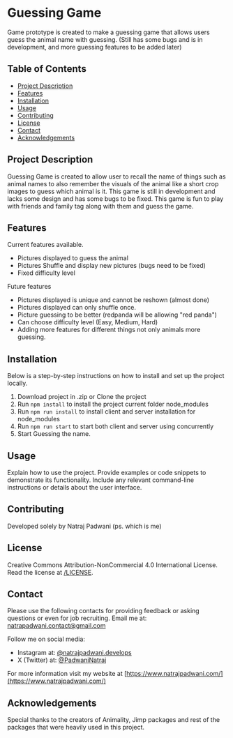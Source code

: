 # Guessing Game

Game prototype is created to make a guessing game that allows users guess the animal name with guessing. (Still has some bugs and is in development, and more guessing features to be added later)

## Table of Contents

- [Project Description](#project-description)
- [Features](#features)
- [Installation](#installation)
- [Usage](#usage)
- [Contributing](#contributing)
- [License](#license)
- [Contact](#contact)
- [Acknowledgements](#acknowledgements)

## Project Description

Guessing Game is created to allow user to recall the name of things such as animal names to also remember the visuals of the animal like a short crop images to guess which animal is it. This game is still in development and lacks some design and has some bugs to be fixed. This game is fun to play with friends and family tag along with them and guess the game.

## Features

Current features available.

- Pictures displayed to guess the animal
- Pictures Shuffle and display new pictures (bugs need to be fixed)
- Fixed difficulty level

Future features

- Pictures displayed is unique and cannot be reshown (almost done)
- Pictures displayed can only shuffle once.
- Picture guessing to be better (redpanda will be allowing "red panda")
- Can choose difficulty level (Easy, Medium, Hard)
- Adding more features for different things not only animals more guessing.

## Installation

Below is a step-by-step instructions on how to install and set up the project locally.

1. Download project in .zip or Clone the project
2. Run `npm install` to install the project current folder node_modules
3. Run `npm run install` to install client and server installation for node_modules
4. Run `npm run start` to start both client and server using concurrently
5. Start Guessing the name.

## Usage

Explain how to use the project. Provide examples or code snippets to demonstrate its functionality. Include any relevant command-line instructions or details about the user interface.

## Contributing

Developed solely by Natraj Padwani (ps. which is me)

## License

Creative Commons Attribution-NonCommercial 4.0 International License. Read the license at [/LICENSE](/LICENSE).

## Contact

Please use the following contacts for providing feedback or asking questions or even for job recruiting.
Email me at: [natrapadwani.contact@gmail.com](mailto:natrapadwani.contact@gmail.com)

Follow me on social media:

- Instagram at: [@natrajpadwani.develops](https://www.instagram.com/natrajpadwani.develops/)
- X (Twitter) at: [@PadwaniNatraj](https://twitter.com/PadwaniNatraj)

For more information visit my website at [https://www.natrajpadwani.com/](https://www.natrajpadwani.com/)

## Acknowledgements

Special thanks to the creators of Animality, Jimp packages and rest of the packages that were heavily used in this project.
